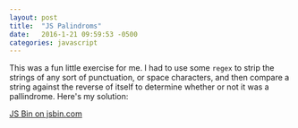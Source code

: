 ```yaml
---
layout: post
title:  "JS Palindroms"
date:   2016-1-21 09:59:53 -0500
categories: javascript
---
```


This was a fun little exercise for me. I had to use some `regex` to strip the strings of any sort of punctuation, or space characters, and then compare a string against the reverse of itself to determine whether or not it was a pallindrome. Here's my solution:

<a class="jsbin-embed" href="http://jsbin.com/mukowakofu/embed?js,console">JS Bin on jsbin.com</a><script src="http://static.jsbin.com/js/embed.min.js?3.35.9"></script>
